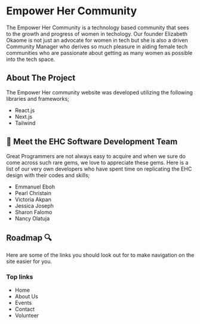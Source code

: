 # Empower Her Community  

The Empower Her Community is a technology based community that sees to the growth and progress of women in techology. Our founder Elizabeth Okaome is not just an advocate for women in tech but she is also a driven Community Manager who derives so much pleasure in aiding female tech communities who are passionate about getting as many women as possible into the tech space.

## About The Project 

The Empower Her community website was developed utilizing the following libraries and frameworks;

- React.js
- Next.js
- Tailwind 


## 👋  Meet the EHC Software Development Team 

Great Programmers are not always easy to acquire and when we sure do come across such rare gems, we love to appreciate these gems. Here is a list of our very own developers who have spent time on replicating the EHC design with their codes and skills;

- Emmanuel Eboh
- Pearl Christain
- Victoria Akpan
- Jessica Joseph
- Sharon Falomo
- Nancy Olatuja

## Roadmap 🔍
Here are some of the links you should look out for to make navigation on the site easier for you. 
### Top links

- Home
- About Us
- Events
- Contact
- Volunteer 
